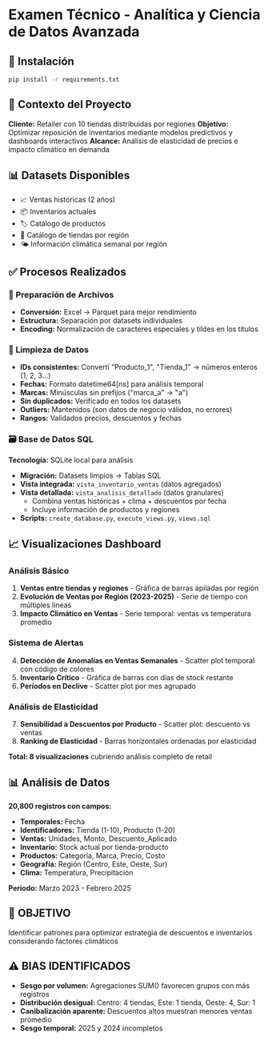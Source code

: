 # Examen Técnico - Analítica y Ciencia de Datos Avanzada

## 🚀 Instalación

```bash
pip install -r requirements.txt
```

## 🎯 Contexto del Proyecto

**Cliente:** Retailer con 10 tiendas distribuidas por regiones
**Objetivo:** Optimizar reposición de inventarios mediante modelos predictivos y dashboards interactivos
**Alcance:** Análisis de elasticidad de precios e impacto climático en demanda

## 📊 Datasets Disponibles

- 📈 Ventas históricas (2 años)
- 📦 Inventarios actuales
- 🏷️ Catálogo de productos
- 🏪 Catálogo de tiendas por región
- 🌤️ Información climática semanal por región

## ✅ Procesos Realizados

### 📁 Preparación de Archivos

- **Conversión:** Excel → Parquet para mejor rendimiento
- **Estructura:** Separación por datasets individuales
- **Encoding:** Normalización de caracteres especiales y tildes en los títulos

### 🧹 Limpieza de Datos

- **IDs consistentes:** Convertí "Producto_1", "Tienda_1" → números enteros (1, 2, 3...)
- **Fechas:** Formato datetime64[ns] para análisis temporal
- **Marcas:** Minúsculas sin prefijos ("marca_a" → "a")
- **Sin duplicados:** Verificado en todos los datasets
- **Outliers:** Mantenidos (son datos de negocio válidos, no errores)
- **Rangos:** Validados precios, descuentos y fechas

### 🗃️ Base de Datos SQL

**Tecnología:** SQLite local para análisis

- **Migración:** Datasets limpios → Tablas SQL
- **Vista integrada:** `vista_inventario_ventas` (datos agregados)
- **Vista detallada:** `vista_analisis_detallado` (datos granulares)
  - Combina ventas históricas + clima + descuentos por fecha
  - Incluye información de productos y regiones
- **Scripts:** `create_database.py`, `execute_views.py`, `views.sql`

## 📈 Visualizaciones Dashboard

### **Análisis Básico**

1. **Ventas entre tiendas y regiones** - Gráfica de barras apiladas por región
2. **Evolución de Ventas por Región (2023-2025)** - Serie de tiempo con múltiples líneas
3. **Impacto Climático en Ventas** - Serie temporal: ventas vs temperatura promedio

### **Sistema de Alertas**

4. **Detección de Anomalías en Ventas Semanales** - Scatter plot temporal con código de colores
5. **Inventario Crítico** - Gráfica de barras con días de stock restante
6. **Períodos en Declive** - Scatter plot por mes agrupado

### **Análisis de Elasticidad**

7. **Sensibilidad a Descuentos por Producto** - Scatter plot: descuento vs ventas
8. **Ranking de Elasticidad** - Barras horizontales ordenadas por elasticidad

**Total: 8 visualizaciones** cubriendo análisis completo de retail

## 📊 Análisis de Datos

**20,800 registros con campos:**

- **Temporales:** Fecha
- **Identificadores:** Tienda (1-10), Producto (1-20)
- **Ventas:** Unidades, Monto, Descuento_Aplicado
- **Inventario:** Stock actual por tienda-producto
- **Productos:** Categoría, Marca, Precio, Costo
- **Geografía:** Región (Centro, Este, Oeste, Sur)
- **Clima:** Temperatura, Precipitación

**Periodo:** Marzo 2023 - Febrero 2025

## 🎯 OBJETIVO

Identificar patrones para optimizar estrategia de descuentos e inventarios considerando factores climáticos

## ⚠️ BIAS IDENTIFICADOS

- **Sesgo por volumen:** Agregaciones SUM() favorecen grupos con más registros
- **Distribución desigual:** Centro: 4 tiendas, Este: 1 tienda, Oeste: 4, Sur: 1
- **Canibalización aparente:** Descuentos altos muestran menores ventas promedio
- **Sesgo temporal:** 2025 y 2024 incompletos

